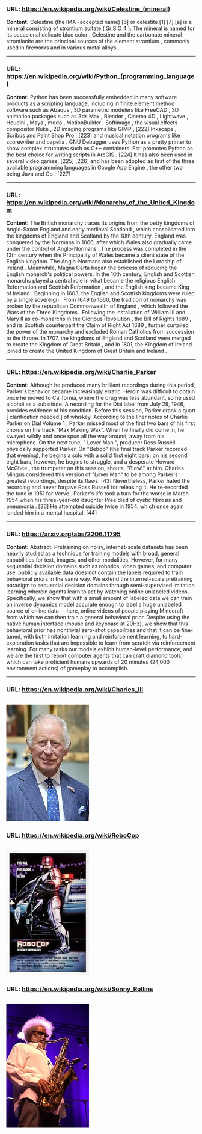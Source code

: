 ### URL: https://en.wikipedia.org/wiki/Celestine_(mineral)
**Content:** Celestine  (the  IMA -accepted name) [6]  or  celestite [1] [7] [a]  is a  mineral  consisting of  strontium sulfate  ( Sr S O 4 ). The mineral is named for its occasional delicate  blue color . Celestine and the  carbonate  mineral  strontianite  are the principal sources of the  element   strontium , commonly used in  fireworks  and in various  metal alloys .

---
### URL: https://en.wikipedia.org/wiki/Python_(programming_language)
**Content:** Python has been successfully embedded in many software products as a scripting language, including in  finite element method  software such as  Abaqus , 3D parametric modelers like  FreeCAD , 3D animation packages such as  3ds Max ,  Blender ,  Cinema 4D ,  Lightwave ,  Houdini ,  Maya ,  modo ,  MotionBuilder ,  Softimage , the visual effects compositor  Nuke , 2D imaging programs like  GIMP , [222]   Inkscape ,  Scribus  and  Paint Shop Pro , [223]  and  musical notation  programs like  scorewriter  and  capella .  GNU Debugger  uses Python as a  pretty printer  to show complex structures such as C++ containers.  Esri  promotes Python as the best choice for writing scripts in  ArcGIS . [224]  It has also been used in several video games, [225] [226]  and has been adopted as first of the three available  programming languages  in  Google App Engine , the other two being  Java  and  Go . [227]

---
### URL: https://en.wikipedia.org/wiki/Monarchy_of_the_United_Kingdom
**Content:** The British monarchy traces its origins from the  petty kingdoms  of  Anglo-Saxon England  and  early medieval Scotland , which consolidated into the kingdoms of  England  and  Scotland  by the 10th century. England was  conquered by the Normans  in 1066, after which  Wales  also gradually came under the control of  Anglo-Normans . The process was completed in the 13th century when the  Principality of Wales  became a  client state  of the English kingdom. The Anglo-Normans also established the  Lordship of Ireland . Meanwhile,  Magna Carta  began the process of reducing the English monarch's political powers. In the 16th century, English and Scottish monarchs played a central role in what became the religious  English Reformation  and  Scottish Reformation , and the English king became  King of Ireland . Beginning in 1603, the English and Scottish kingdoms were ruled by a  single sovereign . From 1649 to 1660, the tradition of monarchy was broken by the republican  Commonwealth of England , which followed the  Wars of the Three Kingdoms . Following the installation of  William III  and  Mary II  as co-monarchs in the  Glorious Revolution , the  Bill of Rights 1689 , and its Scottish counterpart the  Claim of Right Act 1689 , further curtailed the power of the monarchy and excluded  Roman Catholics  from succession to the throne. In 1707, the kingdoms of England and Scotland were merged to create the  Kingdom of Great Britain , and in 1801, the  Kingdom of Ireland  joined to create the  United Kingdom of Great Britain and Ireland .

---
### URL: https://en.wikipedia.org/wiki/Charlie_Parker
**Content:** Although he produced many brilliant recordings during this period, Parker's behavior became increasingly erratic. Heroin was difficult to obtain once he moved to California, where the drug was less abundant, so he used alcohol as a substitute. A recording for the  Dial  label from July 29, 1946, provides evidence of his condition. Before this session, Parker drank a quart [ clarification needed ]  of whiskey. According to the liner notes of  Charlie Parker on Dial Volume 1 , Parker missed most of the first two bars of his first chorus on the track "Max Making Wax". When he finally did come in, he swayed wildly and once spun all the way around, away from his microphone. On the next tune, " Lover Man ", producer  Ross Russell  physically supported Parker. On "Bebop" (the final track Parker recorded that evening), he begins a solo with a solid first eight bars; on his second eight bars, however, he begins to struggle, and a desperate  Howard McGhee , the trumpeter on this session, shouts, "Blow!" at him.  Charles Mingus  considered this version of "Lover Man" to be among Parker's greatest recordings, despite its flaws. [43]  Nevertheless, Parker hated the recording and never forgave Ross Russell for releasing it. He re-recorded the tune in 1951 for  Verve . Parker's life took a turn for the worse in March 1954 when his three-year-old daughter Pree died of  cystic fibrosis  and  pneumonia . [36]  He attempted suicide twice in 1954, which once again landed him in a mental hospital. [44]

---
### URL: https://arxiv.org/abs/2206.11795
**Content:** Abstract: Pretraining on noisy, internet-scale datasets has been heavily studied as a technique for training models with broad, general capabilities for text, images, and other modalities. However, for many sequential decision domains such as robotics, video games, and computer use, publicly available data does not contain the labels required to train behavioral priors in the same way. We extend the internet-scale pretraining paradigm to sequential decision domains through semi-supervised imitation learning wherein agents learn to act by watching online unlabeled videos. Specifically, we show that with a small amount of labeled data we can train an inverse dynamics model accurate enough to label a huge unlabeled source of online data -- here, online videos of people playing Minecraft -- from which we can then train a general behavioral prior. Despite using the native human interface (mouse and keyboard at 20Hz), we show that this behavioral prior has nontrivial zero-shot capabilities and that it can be fine-tuned, with both imitation learning and reinforcement learning, to hard-exploration tasks that are impossible to learn from scratch via reinforcement learning. For many tasks our models exhibit human-level performance, and we are the first to report computer agents that can craft diamond tools, which can take proficient humans upwards of 20 minutes (24,000 environment actions) of gameplay to accomplish.

---
### URL: https://en.wikipedia.org/wiki/Charles_III

![Image](images/Charles_III.png)
---
### URL: https://en.wikipedia.org/wiki/RoboCop

![Image](images/RoboCop.png)
---
### URL: https://en.wikipedia.org/wiki/Sonny_Rollins

![Image](images/Sonny_Rollins.png)
---
